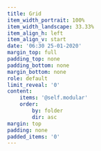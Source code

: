 ```yaml
---
title: Grid
item_width_portrait: 100%
item_width_landscape: 33.33%
item_align_h: left
item_align_v: start
date: '06:30 25-01-2020'
margin_top: full
padding_top: none
padding_bottom: none
margin_bottom: none
role: default
limit_reveal: '0'
content:
    items: '@self.modular'
    order:
        by: folder
        dir: asc
margin: top
padding: none
padded_items: '0'
---
```


